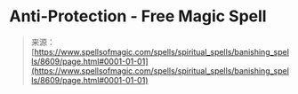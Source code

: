 <!--yml
category: 未分类
date: 2024-06-12 18:44:06
-->

# Anti-Protection - Free Magic Spell

> 来源：[https://www.spellsofmagic.com/spells/spiritual_spells/banishing_spells/8609/page.html#0001-01-01](https://www.spellsofmagic.com/spells/spiritual_spells/banishing_spells/8609/page.html#0001-01-01)
